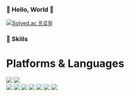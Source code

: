 ### 👋 Hello, World 👋

[![Solved.ac
프로필](http://mazassumnida.wtf/api/v2/generate_badge?boj=Sarwins)](https://solved.ac/Sarwins)

### :star2: Skills
# Platforms & Languages<br>
<img src="https://img.shields.io/badge/BLOG-000000?style=flat&logo=Notion&logoColor=white"/> <img src="https://img.shields.io/badge/reoiy14@gmail.com-EA4335?style=flat&logo=Gmail&logoColor=white"/><br>
<img src="https://img.shields.io/badge/-A8B9CC?style=flat&logo=C&logoColor=white"/> <img src="https://img.shields.io/badge/Python-3776AB?style=flat&logo=Python&logoColor=white"/> <img src="https://img.shields.io/badge/TensorFlow-FF6F00?style=flat&logo=TensorFlow&logoColor=white"/> <img src="https://img.shields.io/badge/Html5-E34F26?style=flat&logo=Html5&logoColor=white"/> <img src="https://img.shields.io/badge/CSS3-1572B6?style=flat&logo=CSS3&logoColor=white"/> <img src="https://img.shields.io/badge/Android-3DDC84?style=flat&logo=Android&logoColor=white"/> <img src="https://img.shields.io/badge/Swift-F05138?style=flat&logo=Swift&logoColor=white"/>
